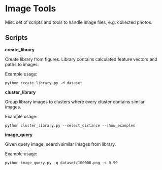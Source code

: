 # Image Tools

Misc set of scripts and tools to handle image files, e.g. collected photos.

## Scripts

**create_library**

Create library from figures. Library contains calculated feature vectors and paths to images.

Example usage:

```
python create_library.py -d dataset
```

**cluster_library**

Group library images to clusters where every cluster contains similar images.

Example usage:

```
python cluster_library.py --select_distance --show_examples
```


**image_query**

Given query image, search similar images from library.

Example usage:

```
python image_query.py -q dataset/100000.png -s 0.90
```

